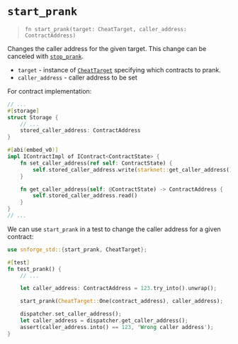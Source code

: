 # `start_prank`

> `fn start_prank(target: CheatTarget, caller_address: ContractAddress)`

Changes the caller address for the given target.
This change can be canceled with [`stop_prank`](./stop_prank.md).

- `target` - instance of [`CheatTarget`](../cheat_target.md) specifying which contracts to prank.
- `caller_address` - caller address to be set

For contract implementation:

```rust
// ...
#[storage]
struct Storage {
    // ...
    stored_caller_address: ContractAddress
}

#[abi(embed_v0)]
impl IContractImpl of IContract<ContractState> {
    fn set_caller_address(ref self: ContractState) {
        self.stored_caller_address.write(starknet::get_caller_address());
    }

    fn get_caller_address(self: @ContractState) -> ContractAddress {
        self.stored_caller_address.read()
    }
}
// ...
```

We can use `start_prank` in a test to change the caller address for a given contract:

```rust
use snforge_std::{start_prank, CheatTarget};

#[test]
fn test_prank() {
    // ...

    let caller_address: ContractAddress = 123.try_into().unwrap();

    start_prank(CheatTarget::One(contract_address), caller_address);

    dispatcher.set_caller_address();
    let caller_address = dispatcher.get_caller_address();
    assert(caller_address.into() == 123, 'Wrong caller address');
}
```
